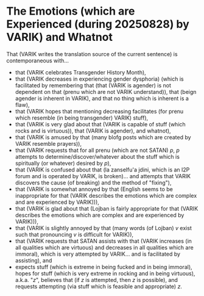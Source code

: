 The Emotions (which are Experienced (during 20250828) by VARIK) and Whatnot
===========================================================================

That (VARIK writes the translation source of the current sentence) is contemporaneous with...

* that (VARIK celebrates Transgender History Month),
* that (VARIK decreases in experiencing gender dysphoria) (which is facilitated by remembering that (that (VARIK is agender) is not dependent on that (prenu which are not VARIK understand)), that (beign agender is inherent in VARIK), and that no thing which is inherent is a flaw),
* that (VARIK hopes that mentioning decreasing facilitates (for prenu which resemble (in being transgender) VARIK) stuff),
* that (VARIK is very glad about that (VARIK is capable of stuff (which rocks and is virtuous)), that (VARIK is agender), and whatnot),
* that (VARIK is amused by that (many blofg posts which are created by VARIK resemble prayers)),
* that (VARIK requests that for all prenu (which are not SATAN) $p$, $p$ attempts to determine/discover/whatever about the stuff which is spiritually (or whatever) desired by $p$),
* that (VARIK is confused about that (la zanselfu'a jdini, which is an I2P forum and is operated by VARIK, is broken)... and attempts that VARIK discovers the cause (of breaking) and the method of "fixing"),
* that (VARIK is somewhat annoyed by that (English seems to be inappropriate for that (VARIK describes the emotions which are complex and are experienced by VARIK))),
* that (VARIK is glad about that (Lojban is fairly appropriate for that (VARIK describes the emotions which are complex and are experienced by VARIK))),
* that (VARIK is slightly annoyed by that (many words (of Lojban) $v$ exist such that pronouncing $v$ is difficult for VARIK)),
* that (VARIK requests that SATAN assists with that (VARIK increases (in all qualities which are virtuous) and decreases in all qualities which are immoral), which is very attempted by VARIK... and is facilitated by assisting), and
* expects stuff (which is extreme in being fucked and in being immoral), hopes for stuff (which is very extreme in rocking and in being virtuous), a.k.a. "$z$", believes that (if $z$ is attempted, then $z$ is possible), and requests attempting (via stuff which is feasible and appropriate) $z$.
